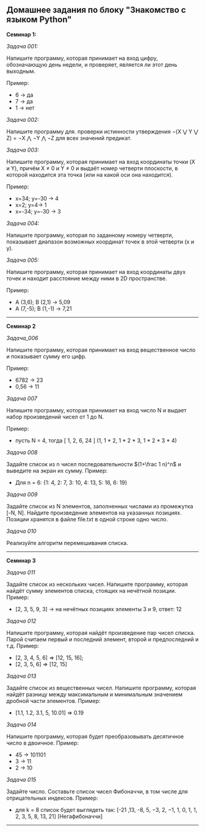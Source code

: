 ## Домашнее задания по блоку "Знакомство с языком Python"

**Семинар 1:**

*Задача 001:* 

Напишите программу, которая принимает на вход цифру, обозначающую день недели, и проверяет, является ли этот день выходным.


Пример:
- 6 -> да
- 7 -> да
- 1 -> нет


*Задача 002:* 

Напишите программу для. проверки истинности утверждения ¬(X ⋁ Y ⋁ Z) = ¬X ⋀ ¬Y ⋀ ¬Z для всех значений предикат.


*Задача 003:* 

Напишите программу, которая принимает на вход координаты точки (X и Y), причём X ≠ 0 и Y ≠ 0 и выдаёт номер четверти плоскости, в которой находится эта точка (или на какой оси она находится).


Пример:
- x=34; y=-30 -> 4
- x=2; y=4-> 1
- x=-34; y=-30 -> 3

*Задача 004:* 

Напишите программу, которая по заданному номеру четверти, показывает диапазон возможных координат точек в этой четверти (x и y).

*Задача 005:*  

Напишите программу, которая принимает на вход координаты двух точек и находит расстояние между ними в 2D пространстве.


Пример:
- A (3,6); B (2,1) -> 5,09
- A (7,-5); B (1,-1) -> 7,21
_________

**Семинар 2**

*Задача_006* 

Напишите программу, которая принимает на вход вещественное число и показывает сумму его цифр.


Пример:
- 6782 -> 23
- 0,56 -> 11

*Задача 007*

Напишите программу, которая принимает на вход число N и выдает набор произведений чисел от 1 до N.

Пример:

- пусть N = 4, тогда [ 1, 2, 6, 24 ] (1, 1 * 2, 1 * 2 * 3, 1 * 2 * 3 * 4)


*Задача 008*

Задайте список из n чисел последовательности $(1+\frac 1 n)^n$ и выведите на экран их сумму.
Пример:
- Для n = 6: {1: 4, 2: 7, 3: 10, 4: 13, 5: 16, 6: 19}

*Задача 009*

Задайте список из N элементов, заполненных числами из промежутка [-N, N]. Найдите произведение элементов на указанных позициях. Позиции хранятся в файле file.txt в одной строке одно число.

*Задача 010*

Реализуйте алгоритм перемешивания списка.
_________________________


**Семинар 3**

*Задача 011*

Задайте список из нескольких чисел. Напишите программу, которая найдёт сумму элементов списка, стоящих на нечётной позиции.
Пример:
- [2, 3, 5, 9, 3] -> на нечётных позициях элементы 3 и 9, ответ: 12

*Задача 012*

Напишите программу, которая найдёт произведение пар чисел списка. Парой считаем первый и последний элемент, второй и предпоследний и т.д.
Пример:
- [2, 3, 4, 5, 6] => [12, 15, 16];
- [2, 3, 5, 6] => [12, 15]

*Задача 013*

Задайте список из вещественных чисел. Напишите программу, которая найдёт разницу между максимальным и минимальным значением дробной части элементов.
Пример:
- [1.1, 1.2, 3.1, 5, 10.01] => 0.19

*Задача 014*

Напишите программу, которая будет преобразовывать десятичное число в двоичное.
Пример:
- 45 -> 101101
- 3 -> 11
- 2 -> 10

*Задача 015*

Задайте число. Составьте список чисел Фибоначчи, в том числе для отрицательных индексов.
Пример:
- для k = 8 список будет выглядеть так: [-21 ,13, -8, 5, −3, 2, −1, 1, 0, 1, 1, 2, 3, 5, 8, 13, 21] [Негафибоначчи]
____________
